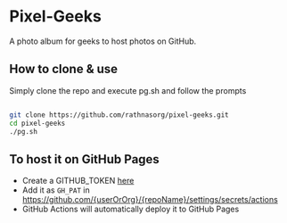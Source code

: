# Pixel-Geeks
A photo album for geeks to host photos on GitHub.

## How to clone & use

Simply clone the repo and execute pg.sh and follow the prompts

```sh

git clone https://github.com/rathnasorg/pixel-geeks.git
cd pixel-geeks
./pg.sh

```

## To host it on GitHub Pages

- Create a GITHUB_TOKEN [here](https://github.com/settings/tokens) 
- Add it as `GH_PAT` in https://github.com/{userOrOrg}/{repoName}/settings/secrets/actions
- GitHub Actions will automatically deploy it to GitHub Pages